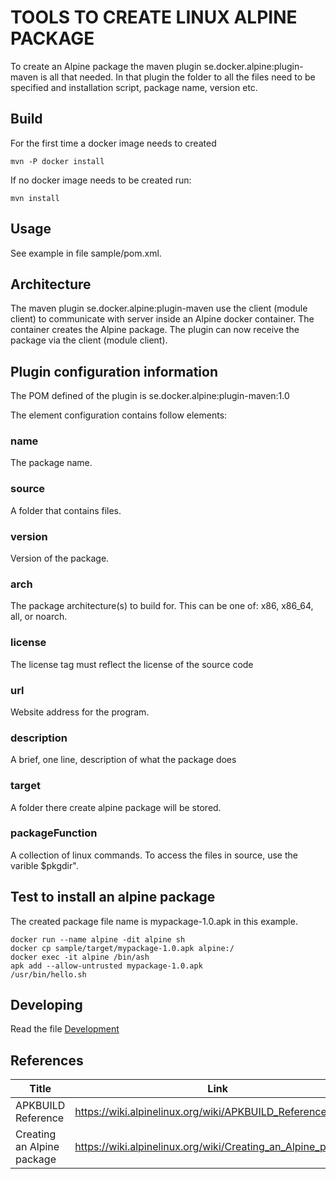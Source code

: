 # TOOLS TO CREATE LINUX ALPINE PACKAGE

To create an Alpine package the maven plugin se.docker.alpine:plugin-maven is all that needed.
In that plugin the folder to all the files need to be specified and installation script, 
package name, version etc.

## Build

For the first time a docker image needs to created

    mvn -P docker install

If no docker image needs to be created run:

    mvn install

## Usage

See example in file sample/pom.xml.

## Architecture

The maven plugin se.docker.alpine:plugin-maven use the client (module client) to communicate 
with server inside an Alpine docker container. The container creates the Alpine package. 
The plugin can now receive the package via the client (module client).


## Plugin configuration information

The POM defined of the plugin is se.docker.alpine:plugin-maven:1.0




The element configuration contains follow elements:

### name
The package name.
### source
A folder that contains files.
### version
Version of the package.
### arch
The package architecture(s) to build for. This can be one of: x86, x86_64, all, or noarch.
### license
The license tag must reflect the license of the source code
### url
Website address for the program.
### description
A brief, one line, description of what the package does
### target
A folder there create alpine package will be stored.
### packageFunction
A collection of linux commands. 
To access the files in source, use the varible $pkgdir".

## Test to install an alpine package

The created package file name is mypackage-1.0.apk in this example.

    docker run --name alpine -dit alpine sh  
    docker cp sample/target/mypackage-1.0.apk alpine:/
    docker exec -it alpine /bin/ash
    apk add --allow-untrusted mypackage-1.0.apk
    /usr/bin/hello.sh

## Developing

Read the file [Development](Development.md)

## References

| Title      | Link |
| ----------- | ----------- |
| APKBUILD Reference               | https://wiki.alpinelinux.org/wiki/APKBUILD_Reference
| Creating an Alpine package       | https://wiki.alpinelinux.org/wiki/Creating_an_Alpine_package       |
 
 
 